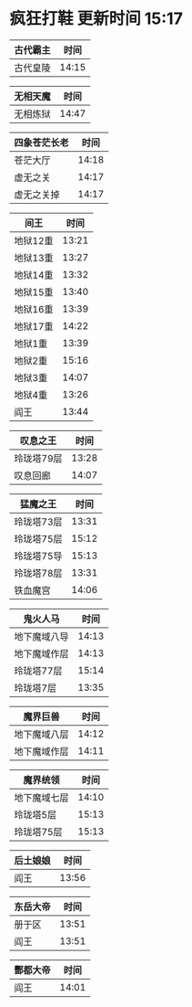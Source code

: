 # 疯狂打鞋 更新时间 15:17

| 古代霸主   | 时间    |
|--------|-------|
| 古代皇陵 | 14:15 |

| 无相天魔   | 时间    |
|--------|-------|
| 无相炼狱 | 14:47 |

| 四象苍茫长老   | 时间    |
|--------|-------|
| 苍茫大厅 | 14:18 |
| 虚无之关 | 14:17 |
| 虚无之关掉 | 14:17 |

| 间王   | 时间    |
|--------|-------|
| 地狱12重 | 13:21 |
| 地狱13重 | 13:27 |
| 地狱14重 | 13:32 |
| 地狱15重 | 13:40 |
| 地狱16重 | 13:39 |
| 地狱17重 | 14:22 |
| 地狱1重 | 13:39 |
| 地狱2重 | 15:16 |
| 地狱3重 | 14:07 |
| 地狱4重 | 13:26 |
| 阎王 | 13:44 |

| 叹息之王   | 时间    |
|--------|-------|
| 玲珑塔79层 | 13:28 |
| 叹息回廊 | 14:07 |

| 猛魔之王   | 时间    |
|--------|-------|
| 玲珑塔73层 | 13:31 |
| 玲珑塔75层 | 15:12 |
| 玲珑塔75导 | 15:13 |
| 玲珑塔78层 | 13:31 |
| 铁血魔宫 | 14:06 |

| 鬼火人马   | 时间    |
|--------|-------|
| 地下魔域八导 | 14:13 |
| 地下魔域作层 | 14:13 |
| 玲珑塔77层 | 15:14 |
| 玲珑塔7层 | 13:35 |

| 魔界巨兽   | 时间    |
|--------|-------|
| 地下魔域八层 | 14:12 |
| 地下魔域作层 | 14:11 |

| 魔界统领   | 时间    |
|--------|-------|
| 地下魔域七层 | 14:10 |
| 玲珑塔5层 | 15:13 |
| 玲珑塔75层 | 15:13 |

| 后土娘娘   | 时间    |
|--------|-------|
| 阎王 | 13:56 |

| 东岳大帝   | 时间    |
|--------|-------|
| 册于区 | 13:51 |
| 阎王 | 13:51 |

| 酆都大帝   | 时间    |
|--------|-------|
| 阎王 | 14:01 |